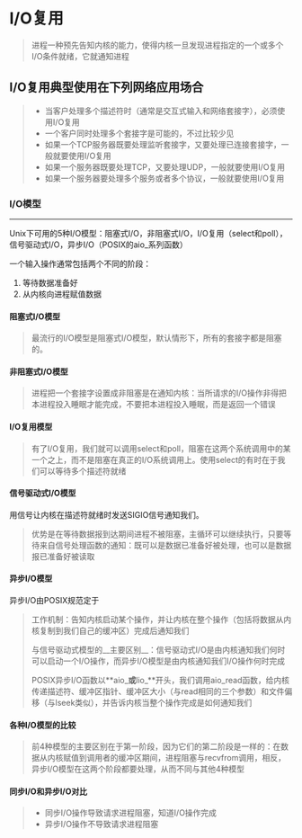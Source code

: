 # I/O复用

> 进程一种预先告知内核的能力，使得内核一旦发现进程指定的一个或多个I/O条件就绪，它就通知进程

## I/O复用典型使用在下列网络应用场合

> - 当客户处理多个描述符时（通常是交互式输入和网络套接字），必须使用I/O复用
> - 一个客户同时处理多个套接字是可能的，不过比较少见
> - 如果一个TCP服务器既要处理监听套接字，又要处理已连接套接字，一般就要使用I/O复用
> - 如果一个服务器既要处理TCP，又要处理UDP，一般就要使用I/O复用
> - 如果一个服务器要处理多个服务或者多个协议，一般就要使用I/O复用

### I/O模型

--------

Unix下可用的5种I/O模型：阻塞式I/O，非阻塞式I/O，I/O复用（select和poll），信号驱动式I/O，异步I/O（POSIX的aio_系列函数）

一个输入操作通常包括两个不同的阶段：

1. 等待数据准备好
2. 从内核向进程赋值数据

#### 阻塞式I/O模型

> 最流行的I/O模型是阻塞式I/O模型，默认情形下，所有的套接字都是阻塞的。

#### 非阻塞式I/O模型

> 进程把一个套接字设置成非阻塞是在通知内核：当所请求的I/O操作非得把本进程投入睡眠才能完成，不要把本进程投入睡眠，而是返回一个错误

#### I/O复用模型

> 有了I/O复用，我们就可以调用select和poll，阻塞在这两个系统调用中的某一个之上，而不是阻塞在真正的I/O系统调用上。使用select的有时在于我们可以等待多个描述符就绪

#### 信号驱动式I/O模型

用信号让内核在描述符就绪时发送SIGIO信号通知我们。

> 优势是在等待数据报到达期间进程不被阻塞，主循环可以继续执行，只要等待来自信号处理函数的通知：既可以是数据已准备好被处理，也可以是数据报已准备好被读取

#### 异步I/O模型

异步I/O由POSIX规范定于

> 工作机制：告知内核启动某个操作，并让内核在整个操作（包括将数据从内核复制到我们自己的缓冲区）完成后通知我们
>
> 与信号驱动式模型的__主要区别__：信号驱动式I/O是由内核通知我们何时可以启动一个I/O操作，而异步I/O模型是由内核通知我们I/O操作何时完成
>
> POSIX异步I/O函数以**aio_**或**lio_**开头，我们调用aio_read函数，给内核传递描述符、缓冲区指针、缓冲区大小（与read相同的三个参数）和文件偏移（与lseek类似），并告诉内核当整个操作完成是如何通知我们

#### 各种I/O模型的比较

> 前4种模型的主要区别在于第一阶段，因为它们的第二阶段是一样的：在数据从内核赋值到调用者的缓冲区期间，进程阻塞与recvfrom调用，相反，异步I/O模型在这两个阶段都要处理，从而不同与其他4种模型

#### 同步I/O和异步I/O对比

> - 同步I/O操作导致请求进程阻塞，知道I/O操作完成
> - 异步I/O操作不导致请求进程阻塞
